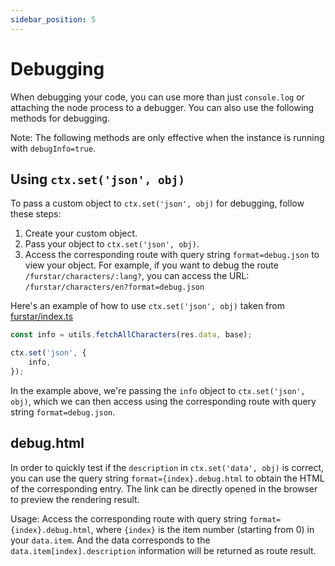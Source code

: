 ```yaml
---
sidebar_position: 5
---
```


# Debugging

When debugging your code, you can use more than just `console.log` or attaching the node process to a debugger. You can also use the following methods for debugging.

Note: The following methods are only effective when the instance is running with `debugInfo=true`.

## Using `ctx.set('json', obj)`

To pass a custom object to `ctx.set('json', obj)` for debugging, follow these steps:

1.  Create your custom object.
2.  Pass your object to `ctx.set('json', obj)`.
3.  Access the corresponding route with query string `format=debug.json` to view your object. For example, if you want to debug the route `/furstar/characters/:lang?`, you can access the URL: `/furstar/characters/en?format=debug.json`

Here's an example of how to use `ctx.set('json', obj)` taken from [furstar/index.ts](https://github.com/DIYgod/RSSHub/blob/master/lib/routes/furstar/index.ts)

```js
const info = utils.fetchAllCharacters(res.data, base);

ctx.set('json', {
    info,
});
```

In the example above, we're passing the `info` object to `ctx.set('json', obj)`, which we can then access using the corresponding route with query string `format=debug.json`.

## debug.html

In order to quickly test if the `description` in `ctx.set('data', obj)` is correct, you can use the query string `format={index}.debug.html` to obtain the HTML of the corresponding entry. The link can be directly opened in the browser to preview the rendering result.

Usage: Access the corresponding route with query string `format={index}.debug.html`, where `{index}` is the item number (starting from 0) in your `data.item`. And the data corresponds to the `data.item[index].description` information will be returned as route result.
